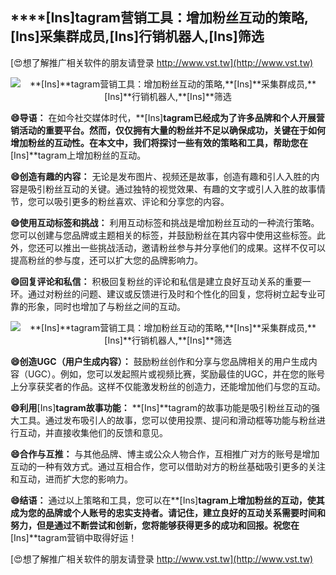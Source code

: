 ## ****[Ins]**tagram营销工具：增加粉丝互动的策略,**[Ins]**采集群成员,**[Ins]**行销机器人,**[Ins]**筛选**

[😍想了解推广相关软件的朋友请登录 http://www.vst.tw](http://www.vst.tw)

 <center><img src="https://vst.tw/MP4/tuiguang/png/1.png" alt="**[Ins]**tagram营销工具：增加粉丝互动的策略,**[Ins]**采集群成员,**[Ins]**行销机器人,**[Ins]**筛选"></center>

**😄导语：**
在如今社交媒体时代，**[Ins]**tagram已经成为了许多品牌和个人开展营销活动的重要平台。然而，仅仅拥有大量的粉丝并不足以确保成功，关键在于如何增加粉丝的互动性。在本文中，我们将探讨一些有效的策略和工具，帮助您在**[Ins]**tagram上增加粉丝的互动。

**😄创造有趣的内容：**
无论是发布图片、视频还是故事，创造有趣和引人入胜的内容是吸引粉丝互动的关键。通过独特的视觉效果、有趣的文字或引人入胜的故事情节，您可以吸引更多的粉丝喜欢、评论和分享您的内容。

**😄使用互动标签和挑战：**
利用互动标签和挑战是增加粉丝互动的一种流行策略。您可以创建与您品牌或主题相关的标签，并鼓励粉丝在其内容中使用这些标签。此外，您还可以推出一些挑战活动，邀请粉丝参与并分享他们的成果。这样不仅可以提高粉丝的参与度，还可以扩大您的品牌影响力。

**😄回复评论和私信：**
积极回复粉丝的评论和私信是建立良好互动关系的重要一环。通过对粉丝的问题、建议或反馈进行及时和个性化的回复，您将树立起专业可靠的形象，同时也增加了与粉丝之间的互动。

 <center><img src="https://vst.tw/MP4/tuiguang/png/0.png" alt="**[Ins]**tagram营销工具：增加粉丝互动的策略,**[Ins]**采集群成员,**[Ins]**行销机器人,**[Ins]**筛选"></center>

**😄创造UGC（用户生成内容）：**
鼓励粉丝创作和分享与您品牌相关的用户生成内容（UGC）。例如，您可以发起照片或视频比赛，奖励最佳的UGC，并在您的账号上分享获奖者的作品。这样不仅能激发粉丝的创造力，还能增加他们与您的互动。

**😄利用**[Ins]**tagram故事功能：**
**[Ins]**tagram的故事功能是吸引粉丝互动的强大工具。通过发布吸引人的故事，您可以使用投票、提问和滑动框等功能与粉丝进行互动，并直接收集他们的反馈和意见。

**😄合作与互推：**
与其他品牌、博主或公众人物合作，互相推广对方的账号是增加互动的一种有效方式。通过互相合作，您可以借助对方的粉丝基础吸引更多的关注和互动，进而扩大您的影响力。

**😄结语：**
通过以上策略和工具，您可以在**[Ins]**tagram上增加粉丝的互动，使其成为您的品牌或个人账号的忠实支持者。请记住，建立良好的互动关系需要时间和努力，但是通过不断尝试和创新，您将能够获得更多的成功和回报。祝您在**[Ins]**tagram营销中取得好运！

[😍想了解推广相关软件的朋友请登录 http://www.vst.tw](http://www.vst.tw)



